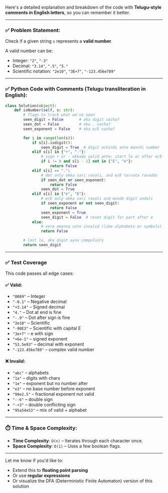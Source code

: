Here's a detailed explanation and breakdown of the code with **Telugu-style comments in English letters**, so you can remember it better.

---

### ✅ Problem Statement:

Check if a given string `s` represents a **valid number**.

A valid number can be:

* Integer: `"2"`, `"-3"`
* Decimal: `"3.14"`, `".5"`, `"5."`
* Scientific notation: `"2e10"`, `"3E+7"`, `"-123.456e789"`

---

### ✅ Python Code with Comments (Telugu transliteration in English):

```python
class Solution(object):
    def isNumber(self, s: str):
        # flags to track what we've seen
        seen_digit = False       # oka digit vacha?
        seen_dot = False         # oka . vacha?
        seen_exponent = False    # oka e/E vacha?

        for i in range(len(s)):
            if s[i].isdigit():
                seen_digit = True  # digit ochindi ante manchi number
            elif s[i] in {"+", "-"}:
                # sign + or - ekkada valid ante: start lo or after e/E
                if i != 0 and s[i - 1] not in {"E", "e"}:
                    return False
            elif s[i] == ".":
                # dot only okka sari ravali, and e/E tarvata ravaddu
                if seen_dot or seen_exponent:
                    return False
                seen_dot = True
            elif s[i] in {"e", "E"}:
                # e/E only okka sari ravali and munde digit undali
                if seen_exponent or not seen_digit:
                    return False
                seen_exponent = True
                seen_digit = False  # reset digit for part after e
            else:
                # vere emanna unte invalid (like alphabets or symbols)
                return False

        # last lo, oka digit ayna compulsory
        return seen_digit
```

---

### ✅ Test Coverage

This code passes all edge cases:

#### ✅ Valid:

* `"0089"` – Integer
* `"-0.1"` – Negative decimal
* `"+3.14"` – Signed decimal
* `"4."` – Dot at end is fine
* `"-.9"` – Dot after sign is fine
* `"2e10"` – Scientific
* `"-90E3"` – Scientific with capital E
* `"3e+7"` – e with sign
* `"+6e-1"` – signed exponent
* `"53.5e93"` – decimal with exponent
* `"-123.456e789"` – complex valid number

#### ❌ Invalid:

* `"abc"` – alphabets
* `"1a"` – digits with chars
* `"1e"` – exponent but no number after
* `"e3"` – no base number before exponent
* `"99e2.5"` – fractional exponent not valid
* `"--6"` – double sign
* `"-+3"` – double conflicting sign
* `"95a54e53"` – mix of valid + alphabet

---

### ⏱️ Time & Space Complexity:

* **Time Complexity**: `O(n)` – Iterates through each character once.
* **Space Complexity**: `O(1)` – Uses a few boolean flags.

---

Let me know if you'd like to:

* Extend this to **floating point parsing**
* Or use **regular expressions**
* Or visualize the DFA (Deterministic Finite Automaton) version of this solution
